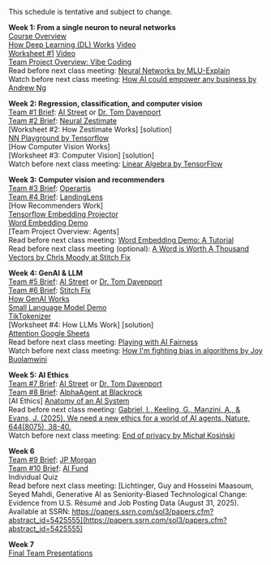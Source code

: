 This schedule is tentative and subject to change.

<b>Week 1: From a single neuron to neural networks</b>  
[Course Overview](https://www.dropbox.com/scl/fi/rlvdjgutlu7fmgndvveg5/AIBiz-Course-Overview.pptx?rlkey=1dnztlzw4erxmehbjw1s44af7&dl=0)    
[How Deep Learning (DL) Works](https://www.dropbox.com/scl/fi/jmb2wwmzl4r4xmuy80r1o/UG-AIBiz-Chung-W1-How-DL-Works.pptx?rlkey=s8nov5syjassr4cb6c0vw5s1d&dl=0) [Video](https://youtu.be/9Ig7vG6Kyjg)  
[Worksheet #1](https://docs.google.com/document/d/1r-xIvuhR9fwrBoLQmX67PP89HQQ7KtpMZuIitUi0Ye4/edit?usp=drive_link) [Video](https://youtu.be/Q7X6DnCKcW4)  
[Team Project Overview: Vibe Coding](https://www.dropbox.com/scl/fi/hklcdikx34hburo57kd8z/04-Team-Project-with-Vibe-Coding.pptx?rlkey=vtemey03pfw7eztuw1tik5v2i&e=1&dl=0)  
Read before next class meeting: [Neural Networks by MLU-Explain](https://mlu-explain.github.io/neural-networks/)  
Watch before next class meeting: [How AI could empower any business by Andrew Ng](ted.com/talks/andrew_ng_how_ai_could_empower_any_business?language=en)  

<b>Week 2: Regression, classification, and computer vision</b>  
[Team #1 Brief](https://docs.google.com/presentation/d/1WRdHlMSOkMpRUIR2R0TycZz35keZ_28dKq5AkOy0ytE/edit?usp=drive_link): [AI Street](https://www.ai-street.co/) or [Dr. Tom Davenport](https://www.linkedin.com/in/davenporttom/)    
[Team #2 Brief](https://docs.google.com/presentation/d/1WRdHlMSOkMpRUIR2R0TycZz35keZ_28dKq5AkOy0ytE/edit?usp=drive_link): [Neural Zestimate](https://www.zillow.com/research/methodology-neural-zhvi-32128/)  
[Worksheet #2: How Zestimate Works] [solution]  
[NN Playground by Tensorflow](https://playground.tensorflow.org/#activation=tanh&batchSize=10&dataset=circle&regDataset=reg-plane&learningRate=0.03&regularizationRate=0&noise=0&networkShape=4,2&seed=0.56945&showTestData=false&discretize=false&percTrainData=50&x=true&y=true&xTimesY=false&xSquared=false&ySquared=false&cosX=false&sinX=false&cosY=false&sinY=false&collectStats=false&problem=classification&initZero=false&hideText=false)  
[How Computer Vision Works]  
[Worksheet #3: Computer Vision] [solution]  
Watch before next class meeting: [Linear Algebra by TensorFlow](https://youtu.be/LlKAna21fLE)  

<b>Week 3: Computer vision and recommenders</b>  
[Team #3 Brief](https://docs.google.com/presentation/d/1WRdHlMSOkMpRUIR2R0TycZz35keZ_28dKq5AkOy0ytE/edit?usp=drive_link): [Operartis](https://www.operartis.com/)  
[Team #4 Brief](https://docs.google.com/presentation/d/1WRdHlMSOkMpRUIR2R0TycZz35keZ_28dKq5AkOy0ytE/edit?usp=drive_link): [LandingLens](https://landing.ai/landinglens)  
[How Recommenders Work]  
[Tensorflow Embedding Projector](https://projector.tensorflow.org/)  
[Word Embedding Demo](https://www.cs.cmu.edu/~dst/WordEmbeddingDemo/)  
[Team Project Overview: Agents]  
Read before next class meeting: [Word Embedding Demo: A Tutorial](https://www.cs.cmu.edu/~dst/WordEmbeddingDemo/tutorial.html)  
Read before next class meeting (optional): [A Word is Worth A Thousand Vectors by Chris Moody at Stitch Fix](https://multithreaded.stitchfix.com/blog/2015/03/11/word-is-worth-a-thousand-vectors/)  

<b>Week 4: GenAI & LLM</b>  
[Team #5 Brief](https://docs.google.com/presentation/d/1WRdHlMSOkMpRUIR2R0TycZz35keZ_28dKq5AkOy0ytE/edit?usp=drive_link): [AI Street](https://www.ai-street.co/) or [Dr. Tom Davenport](https://www.linkedin.com/in/davenporttom/)    
[Team #6 Brief](https://docs.google.com/presentation/d/1WRdHlMSOkMpRUIR2R0TycZz35keZ_28dKq5AkOy0ytE/edit?usp=drive_link): [Stitch Fix](https://algorithms-tour.stitchfix.com/)  
[How GenAI Works](https://www.dropbox.com/scl/fi/l7cok2snp9s5ukzmy3fmv/EHUB-AI-by-Chung-2025-How-GenAI-Works.pptx?rlkey=mn68ljymfxdxvgoweapou1ojq&dl=0)  
[Small Language Model Demo](https://www.cs.cmu.edu/~pvirtue/AIS/dev/ngrams/ngrams.html)  
[TikTokenizer](https://tiktokenizer.vercel.app/)  
[Worksheet #4: How LLMs Work] [solution]  
[Attention Google Sheets](https://tinyurl.com/4h5wvucu)  
Read before next class meeting: [Playing with AI Fairness](https://pair-code.github.io/what-if-tool/ai-fairness.html)  
Watch before next class meeting: [How I'm fighting bias in algorithms by Joy Buolamwini](https://www.ted.com/talks/joy_buolamwini_how_i_m_fighting_bias_in_algorithms) 

<b>Week 5: AI Ethics</b>  
[Team #7 Brief](https://docs.google.com/presentation/d/1WRdHlMSOkMpRUIR2R0TycZz35keZ_28dKq5AkOy0ytE/edit?usp=drive_link): [AI Street](https://www.ai-street.co/) or [Dr. Tom Davenport](https://www.linkedin.com/in/davenporttom/)    
[Team #8 Brief](https://docs.google.com/presentation/d/1WRdHlMSOkMpRUIR2R0TycZz35keZ_28dKq5AkOy0ytE/edit?usp=drive_link): [AlphaAgent at Blackrock](https://arxiv.org/pdf/2508.11152)      
[AI Ethics] 
[Anatomy of an AI System](https://anatomyof.ai/)  
Read before next class meeting: [Gabriel, I., Keeling, G., Manzini, A., & Evans, J. (2025). We need a new ethics for a world of AI agents. Nature, 644(8075), 38-40.](https://www.nature.com/articles/d41586-025-02454-5)  
Watch before next class meeting: [End of privacy by Michał Kosiński](https://www.youtube.com/watch?v=O4QhfqqSCVI)  

<b>Week 6</b>  
[Team #9 Brief](https://docs.google.com/presentation/d/1WRdHlMSOkMpRUIR2R0TycZz35keZ_28dKq5AkOy0ytE/edit?usp=drive_link): [JP Morgan](https://www.jpmorgan.com/technology/artificial-intelligence)  
[Team #10 Brief](https://docs.google.com/presentation/d/1WRdHlMSOkMpRUIR2R0TycZz35keZ_28dKq5AkOy0ytE/edit?usp=drive_link): [AI Fund](https://aifund.ai/)  
Individual Quiz  
Read before next class meeting: [Lichtinger, Guy and Hosseini Maasoum, Seyed Mahdi, Generative AI as Seniority-Biased Technological Change: Evidence from U.S. Résumé and Job Posting Data (August 31, 2025). Available at SSRN: https://papers.ssrn.com/sol3/papers.cfm?abstract_id=5425555](https://papers.ssrn.com/sol3/papers.cfm?abstract_id=5425555)   

<b>Week 7</b>  
[Final Team Presentations](https://docs.google.com/presentation/d/1SEWCxxhZAZVX3wLPMaREJMcyA6UJ8ho8rYSEoLdsa1c/edit?slide=id.p#slide=id.p)  
